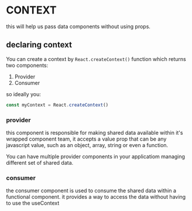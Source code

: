 # CONTEXT

this will help us pass data components without using props.

## declaring context

You can create a context by `React.createContext()` function which returns two components:

1. Provider
2. Consumer

so ideally you:

```js
const myContext = React.createContext()
```

### provider

this component is responsible for making shared data available within it's wrapped component team, it accepts a value prop that can be any javascript value, such as an object, array, string or even a function.

You can have multiple provider components in your applicatiom managing different set of shared data.

### consumer

the consumer component is used to consume the shared data  within a functional  component. it provides a way to access the data without having to use the useContext